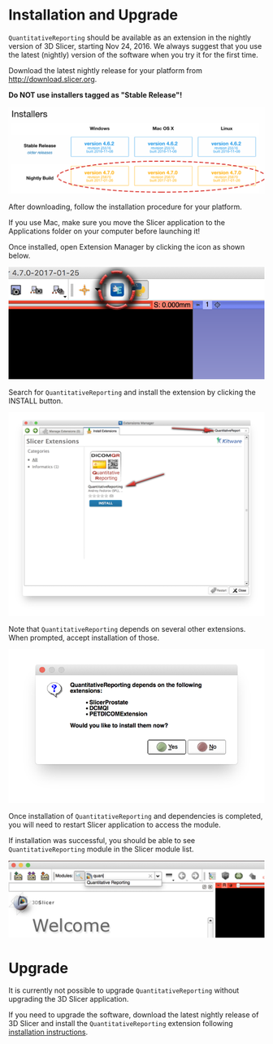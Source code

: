 # Installation and Upgrade

`QuantitativeReporting` should be available as an extension in the nightly version of 3D Slicer, starting Nov 24, 2016. We always suggest that you use the latest (nightly) version of the software when you try it for the first time.

Download the latest nightly release for your platform from http://download.slicer.org. 

**Do NOT use installers tagged as "Stable Release"!**

![](screenshots/download_slicer.png) 

After downloading, follow the installation procedure for your platform. 

If you use Mac, make sure you move the Slicer application to the Applications folder on your computer before launching it!

Once installed, open Extension Manager by clicking the icon as shown below.

![](screenshots/extension_manager.png)

Search for `QuantitativeReporting` and install the extension by clicking the INSTALL button.

![](screenshots/search_extension_manager.png)

Note that `QuantitativeReporting` depends on several other extensions. When prompted, accept installation of those.

![](screenshots/module_dependencies.png)

Once installation of `QuantitativeReporting` and dependencies is completed, you will need to restart Slicer application to access the module.

If installation was successful, you should be able to see `QuantitativeReporting` module in the Slicer module list.

![](screenshots/verify_installation.png)

# Upgrade
It is currently not possible to upgrade `QuantitativeReporting` without upgrading the 3D Slicer application.

If you need to upgrade the software, download the latest nightly release of 3D Slicer and install the `QuantitativeReporting` extension following [installation instructions](docs/install.md#installation-and-upgrade).

